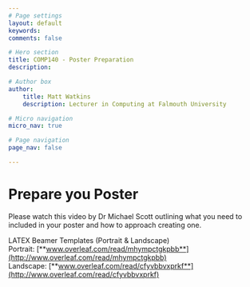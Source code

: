 ```yaml
---
# Page settings
layout: default
keywords:
comments: false

# Hero section
title: COMP140 - Poster Preparation
description: 

# Author box
author:
    title: Matt Watkins
    description: Lecturer in Computing at Falmouth University

# Micro navigation
micro_nav: true

# Page navigation
page_nav: false

---
```


# Prepare you Poster


Please watch this video by Dr Michael Scott outlining what you need to included in your poster and how to approach creating one.

LATEX Beamer Templates (Portrait & Landscape)  
 Portrait: [**www.overleaf.com/read/mhympctgkpbb**](http://www.overleaf.com/read/mhympctgkpbb)  
Landscape: [**www.overleaf.com/read/cfyvbbvxprkf**](http://www.overleaf.com/read/cfyvbbvxprkf)
<!--stackedit_data:
eyJoaXN0b3J5IjpbODA2MTMyMzE4LDczMDk5ODExNl19
-->